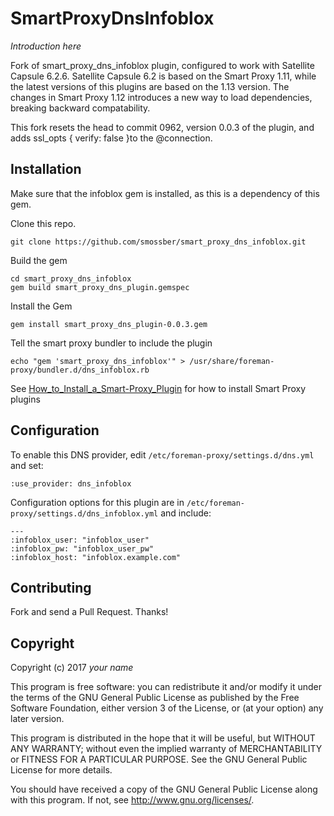 # SmartProxyDnsInfoblox

*Introduction here*


Fork of smart_proxy_dns_infoblox plugin, configured to work with Satellite Capsule 6.2.6.
Satellite Capsule 6.2 is based on the Smart Proxy 1.11, while the latest versions of this plugins are based on the 1.13 version.
The changes in Smart Proxy 1.12 introduces a new way to load dependencies, breaking backward compatability.

This fork resets the head to commit 0962, version 0.0.3 of the plugin, and adds ssl_opts { verify: false }to the @connection.


## Installation

Make sure that the infoblox gem is installed, as this is a dependency of this gem.

Clone this repo.

	git clone https://github.com/smossber/smart_proxy_dns_infoblox.git

Build the gem

	cd smart_proxy_dns_infoblox
	gem build smart_proxy_dns_plugin.gemspec

Install the Gem

	gem install smart_proxy_dns_plugin-0.0.3.gem

Tell the smart proxy bundler to include the plugin

	echo "gem 'smart_proxy_dns_infoblox'" > /usr/share/foreman-proxy/bundler.d/dns_infoblox.rb

See [How_to_Install_a_Smart-Proxy_Plugin](http://projects.theforeman.org/projects/foreman/wiki/How_to_Install_a_Smart-Proxy_Plugin)
for how to install Smart Proxy plugins


## Configuration

To enable this DNS provider, edit `/etc/foreman-proxy/settings.d/dns.yml` and set:

    :use_provider: dns_infoblox

Configuration options for this plugin are in `/etc/foreman-proxy/settings.d/dns_infoblox.yml` and include:

	---
	:infoblox_user: "infoblox_user"
	:infoblox_pw: "infoblox_user_pw"
	:infoblox_host: "infoblox.example.com"
	
	
## Contributing

Fork and send a Pull Request. Thanks!

## Copyright

Copyright (c) 2017 *your name*

This program is free software: you can redistribute it and/or modify
it under the terms of the GNU General Public License as published by
the Free Software Foundation, either version 3 of the License, or
(at your option) any later version.

This program is distributed in the hope that it will be useful,
but WITHOUT ANY WARRANTY; without even the implied warranty of
MERCHANTABILITY or FITNESS FOR A PARTICULAR PURPOSE.  See the
GNU General Public License for more details.

You should have received a copy of the GNU General Public License
along with this program.  If not, see <http://www.gnu.org/licenses/>.


